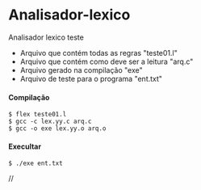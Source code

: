 # Analisador-lexico
Analisador lexico teste 

* Arquivo que contém todas as regras "teste01.l"
* Arquivo que contém como deve ser a leitura "arq.c"
* Arquivo gerado na compilação "exe"
* Arquivo de teste para o programa "ent.txt"

#### Compilação
```
$ flex teste01.l 
$ gcc -c lex.yy.c arq.c
$ gcc -o exe lex.yy.o arq.o
```
#### Execultar
```
$ ./exe ent.txt
```

//
